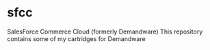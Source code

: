 # sfcc
SalesForce Commerce Cloud (formerly Demandware)
This repository contains some of my cartridges for Demandware
